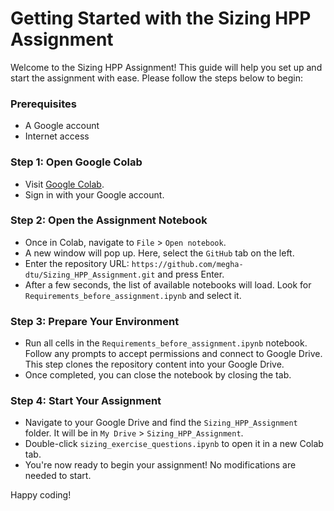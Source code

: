 # Getting Started with the Sizing HPP Assignment

Welcome to the Sizing HPP Assignment! This guide will help you set up and start the assignment with ease. Please follow the steps below to begin:

### Prerequisites
- A Google account
- Internet access

### Step 1: Open Google Colab
- Visit [Google Colab](https://colab.research.google.com/).
- Sign in with your Google account.

### Step 2: Open the Assignment Notebook
- Once in Colab, navigate to `File` > `Open notebook`.
- A new window will pop up. Here, select the `GitHub` tab on the left.
- Enter the repository URL: `https://github.com/megha-dtu/Sizing_HPP_Assignment.git` and press Enter.
- After a few seconds, the list of available notebooks will load. Look for `Requirements_before_assignment.ipynb` and select it.

### Step 3: Prepare Your Environment
- Run all cells in the `Requirements_before_assignment.ipynb` notebook. Follow any prompts to accept permissions and connect to Google Drive. This step clones the repository content into your Google Drive.
- Once completed, you can close the notebook by closing the tab.

### Step 4: Start Your Assignment
- Navigate to your Google Drive and find the `Sizing_HPP_Assignment` folder. It will be in `My Drive` > `Sizing_HPP_Assignment`.
- Double-click `sizing_exercise_questions.ipynb` to open it in a new Colab tab.
- You're now ready to begin your assignment! No modifications are needed to start.

Happy coding!
